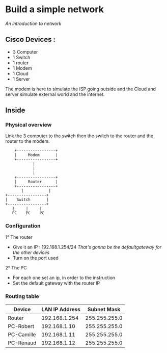 # Build a simple network

_An introduction to network_

## Cisco Devices :
- 3 Computer
- 1 Switch
- 1 router
- 1 Modem
- 1 Cloud
- 1 Server

The modem is here to simulate the ISP going outside and the Cloud and server simulate external world and the internet.

## Inside
### Physical overview
Link the 3 computer to the switch then the switch to the router and the router to the modem.

        +-----------------+
        |     Modem       |
        +-----------------+
                |
                |
                |
        +-----------------+
        |     Router      |
        +-----------------+
           |           |
    +-----------------+
    |    Switch       |
    +-----------------+
       |     |     |
       PC    PC    PC
       
### Configuration
1° The router
- Give it an IP : 192.168.1.254/24 _That's gonna be the defaultgateway for the other devices_
- Turn on the port used

2° The PC
- For each one set an ip, in order to the instruction
- Set the default gateway with the router IP

### Routing table

| Device            | LAN IP Address   | Subnet Mask       |
|-------------------|------------------|-------------------|
| Router            | 192.168.1.254    | 255.255.255.0     |
| PC-Robert         | 192.168.1.10     | 255.255.255.0     |
| PC-Camille        | 192.168.1.11     | 255.255.255.0     |
| PC-Renaud         | 192.168.1.12     | 255.255.255.0     |



